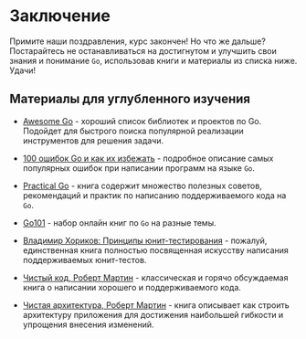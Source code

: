# Заключение

Примите наши поздравления, курс закончен! Но что же дальше?
Постарайтесь не останавливаться на достигнутом и улучшить свои знания и понимание
`Go`, использовав книги и материалы из списка ниже.  
Удачи!

## Материалы для углубленного изучения

- [Awesome Go][awesome-go] - хороший список библиотек и проектов по Go. Подойдет
  для быстрого поиска популярной реализации инструментов для решения задачи.

- [100 ошибок Go и как их избежать][100-go-errors] - подробное описание самых
  популярных ошибок при написании программ на языке `Go`.

- [Practical Go][practical-go] - книга содержит множество полезных советов,
  рекомендаций и практик по написанию поддерживаемого кода на `Go`.

- [Go101][go-101] - набор онлайн книг по `Go` на разные темы.

- [Владимир Хориков: Принципы юнит-тестирования][unit-tests-book] - пожалуй,
  единственная книга полностью посвященная искусству написания поддерживаемых
  юнит-тестов.

- [Чистый код, Роберт Мартин][clean-code] - классическая и горячо обсуждаемая
  книга о написании хорошего и поддерживаемого кода.

- [Чистая архитектура, Роберт Мартин][clean-architecture] - книга описывает как
  строить архитектуру приложения для достижения наибольшей гибкости и упрощения
  внесения изменений.

[awesome-go]: https://github.com/avelino/awesome-go
[clean-architecture]: https://www.chitai-gorod.ru/product/chistyy-kod-sozdanie-analiz-i-refaktoring-2231825
[clean-code]: https://www.chitai-gorod.ru/product/chistaya-arhitektura-iskusstvo-razrabotki-programmnogo-obespecheniya-2640391
[100-go-errors]: https://www.chitai-gorod.ru/product/100-oshibok-go-i-kak-ih-izbezhat-3004794
[practical-go]: https://dave.cheney.net/practical-go/presentations/qcon-china.html
[go-101]: https://go101.org/
[unit-tests-book]: https://www.labirint.ru/books/777259/
